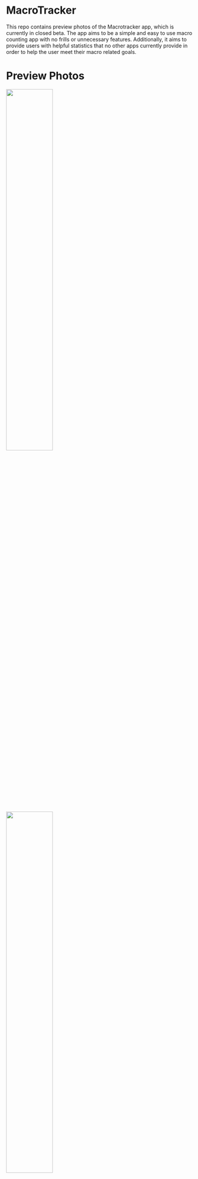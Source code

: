 # MacroTracker 

This repo contains preview photos of the Macrotracker app, which is currently in closed beta. The app aims to be a simple and easy to use macro counting app with no frills or unnecessary features. Additionally, it aims to provide users with helpful statistics that no other apps currently provide in order to help the user meet their macro related goals.


# Preview Photos

<img width="50%" src="https://user-images.githubusercontent.com/10659285/122660108-5a182080-d133-11eb-8aa8-c13bee9dab25.png"/>

<img width="50%" src="https://user-images.githubusercontent.com/10659285/122660112-60a69800-d133-11eb-9fc4-941c25395dca.png"/>

<img width="50%" src="https://user-images.githubusercontent.com/10659285/122660113-6308f200-d133-11eb-90ff-b1a7c9b9bc62.png"/>

<img width="50%" src="https://user-images.githubusercontent.com/10659285/122660114-64d2b580-d133-11eb-8af9-f7aaead22aee.png"/>
